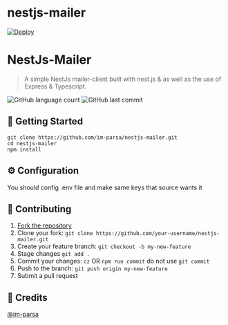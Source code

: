 # nestjs-mailer

[![Deploy](https://www.herokucdn.com/deploy/button.svg)](https://heroku.com/deploy?template=https://github.com/im-parsa/nestjs-mailer)

# NestJs-Mailer
> A simple NestJs mailer-client built with nest.js & as well as the use of Express & Typescript.

<p align="left">
    <img alt="GitHub language count" src="https://img.shields.io/github/languages/count/im-parsa/nestjs-mailer">	
    <img alt="GitHub last commit" src="https://img.shields.io/github/last-commit/im-parsa/nestjs-mailer">
<p>

## 🚀 Getting Started

```
git clone https://github.com/im-parsa/nestjs-mailer.git
cd nestjs-mailer
npm install
```


## ⚙️ Configuration

You should config .env file and make same keys that source wants it


## 🤝 Contributing

1. [Fork the repository](https://github.com/im-parsa/nestjs-mailer/fork)
2. Clone your fork: `git clone https://github.com/your-username/nestjs-mailer.git`
3. Create your feature branch: `git checkout -b my-new-feature`
4. Stage changes `git add .`
5. Commit your changes: `cz` OR `npm run commit` do not use `git commit`
6. Push to the branch: `git push origin my-new-feature`
7. Submit a pull request


## 📝 Credits

[@im-parsa](https://github.com/im-parsa)
